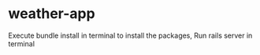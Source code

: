 # weather-app

Execute bundle install in terminal to install the packages, 
Run rails server in terminal
